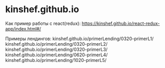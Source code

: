 # kinshef.github.io

Как пример работы с react(redux):
https://kinshef.github.io/react-redux-app/index.html#/

Примеры лендингов:
kinshef.github.io/primerLending/0320-primerL1/
kinshef.github.io/primerLending/0320-primerL2/
kinshef.github.io/primerLending/0320-primerL3/
kinshef.github.io/primerLending/0620-primerL4/
kinshef.github.io/primerLending/1020-primerL5/

